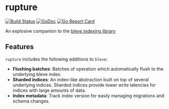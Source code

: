 # rupture

[![Build Status](https://travis-ci.org/ethantkoenig/rupture.svg?branch=master)](https://travis-ci.org/ethantkoenig/rupture) [![GoDoc](https://godoc.org/github.com/ethantkoenig/rupture?status.svg)](https://godoc.org/github.com/ethantkoenig/rupture) [![Go Report Card](https://goreportcard.com/badge/github.com/ethantkoenig/rupture)](https://goreportcard.com/report/github.com/ethantkoenig/rupture)

An explosive companion to the [bleve indexing library](https://www.github.com/blevesearch/bleve)

## Features

`rupture` includes the following additions to `bleve`:

- __Flushing batches__: Batches of operation which automatically flush to the underlying bleve index.
- __Sharded indices__: An index-like abstraction built on top of several underlying indices. Sharded indices provide lower write latencies for indices with large amounts of data.
- __Index metadata__: Track index version for easily managing migrations and schema changes.

